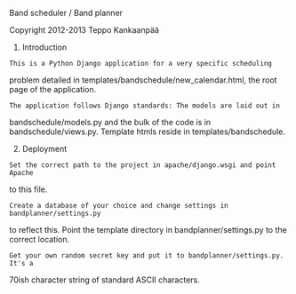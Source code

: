 

  Band scheduler / Band planner
  
  Copyright 2012-2013 Teppo Kankaanpää
  
  
  1. Introduction
  
    This is a Python Django application for a very specific scheduling
  problem detailed in templates/bandschedule/new_calendar.html,
  the root page of the application.
  
    The application follows Django standards: The models are laid out in
  bandschedule/models.py and the bulk of the code is in bandschedule/views.py.
  Template htmls reside in templates/bandschedule.
  
  2. Deployment
  
    Set the correct path to the project in apache/django.wsgi and point Apache
  to this file.
  
    Create a database of your choice and change settings in bandplanner/settings.py
  to reflect this. Point the template directory in bandplanner/settings.py to the
  correct location.
  
    Get your own random secret key and put it to bandplanner/settings.py. It's a
  70ish character string of standard ASCII characters.
  
  
